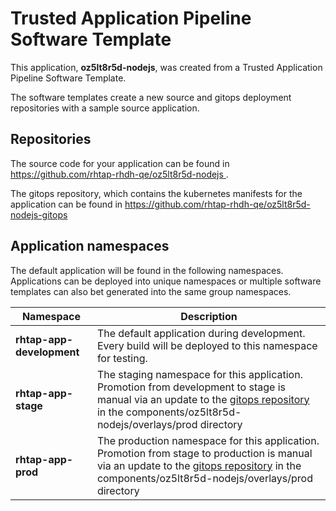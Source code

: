 # Trusted Application Pipeline Software Template

This application, **oz5lt8r5d-nodejs**, was created from a Trusted Application Pipeline Software Template.

The software templates create a new source and gitops deployment repositories with a sample source application. 

## Repositories

The source code for your application can be found in [https://github.com/rhtap-rhdh-qe/oz5lt8r5d-nodejs ](https://github.com/rhtap-rhdh-qe/oz5lt8r5d-nodejs ).
 
The gitops repository, which contains the kubernetes manifests for the application can be found in 
[https://github.com/rhtap-rhdh-qe/oz5lt8r5d-nodejs-gitops ](https://github.com/rhtap-rhdh-qe/oz5lt8r5d-nodejs-gitops ) 

## Application namespaces 

The default application will be found in the following namespaces. Applications can be deployed into unique namespaces or multiple software templates can also bet generated into the same group namespaces.  

|  Namespace   |  Description   |  
| -------- | -------- |   
| **rhtap-app-development** | The default application during development. Every build will be deployed to this namespace for testing. | 
| **rhtap-app-stage** | The staging namespace for this application. Promotion from development to stage is manual via an update to the [gitops repository](https://github.com/rhtap-rhdh-qe/oz5lt8r5d-nodejs-gitops ) in the components/oz5lt8r5d-nodejs/overlays/prod directory |  
| **rhtap-app-prod** | The production namespace for this application. Promotion from stage to production is manual via an update to the [gitops repository](https://github.com/rhtap-rhdh-qe/oz5lt8r5d-nodejs-gitops ) in the components/oz5lt8r5d-nodejs/overlays/prod directory | 